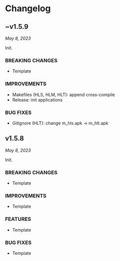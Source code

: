 # Changelog





## ~v1.5.9

*May 8, 2023*

Init.

### BREAKING CHANGES

- Template

### IMPROVEMENTS

- Makefiles (HLS, HLM, HLT): append cross-compile
- Release: init applications

### BUG FIXES

- Gitignore (HLT): change m_hls.apk -> m_hlt.apk 





## v1.5.8

*May 8, 2023*

Init.

### BREAKING CHANGES

- Template

### IMPROVEMENTS

- Template

### FEATURES

- Template

### BUG FIXES

- Template





